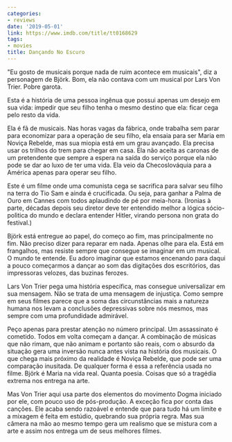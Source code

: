 ```yaml
---
categories:
- reviews
date: '2019-05-01'
link: https://www.imdb.com/title/tt0168629
tags:
- movies
title: Dançando No Escuro
---
```


"Eu gosto de musicais porque nada de ruim acontece em musicais", diz a personagem de Björk. Bom, ela não contava com um musical por Lars Von Trier. Pobre garota.

Esta é a história de uma pessoa ingênua que possui apenas um desejo em sua vida: impedir que seu filho tenha o mesmo destino que ela: ficar cega pelo resto da vida.

Ela é fã de musicais. Nas horas vagas da fábrica, onde trabalha sem parar para economizar para a operação de seu filho, ela ensaia para ser Maria em Noviça Rebelde, mas sua miopia está em um grau avançado. Ela precisa usar os trilhos do trem para chegar em casa. Ela não aceita as caronas de um pretendente que sempre a espera na saída do serviço porque ela não pode se dar ao luxo de ter uma vida. Ela veio da Checoslováquia para a América apenas para operar seu filho.

Este é um filme onde uma comunista cega se sacrifica para salvar seu filho na terra do Tio Sam e ainda é crucificada. Ou seja, para ganhar a Palma de Ouro em Cannes com todos aplaudindo de pé por meia-hora. (Ironias à parte, décadas depois seu diretor deve ter entendido melhor a lógica sócio-polìtica do mundo e declara entender Hitler, virando persona non grata do festival.)

Björk está entregue ao papel, do começo ao fim, mas principalmente no fim. Não preciso dizer para reparar em nada. Apenas olhe para ela. Está em frangalhos, mas resiste sempre que consegue se imaginar em um musical. O mundo te entende. Eu adoro imaginar que estamos encenando para daqui a pouco começarmos a dançar ao som das digitações dos escritórios, das impressoras velozes, das buzinas ferozes.

Lars Von Trier pega uma história específica, mas consegue universalizar em sua mensagem. Não se trata de uma mensagem de injustiça. Como sempre em seus filmes parece que a soma das circunstâncias mais a natureza humana nos levam a conclusões depressivas sobre nós mesmos, mas sempre com uma profundidade admirável.

Peço apenas para prestar atenção no número principal. Um assassinato é cometido. Todos em volta começam a dançar. A combinação de músicas que não rimam, que não animam e portanto são reais, com o absurdo da situação gera uma inversão nunca antes vista na história dos musicais. O que chega mais próximo da realidade é Noviça Rebelde, que pode ser uma comparação inusitada. De qualquer forma é essa a referência usada no filme. Björk é Maria na vida real. Quanta poesia. Coisas que só a tragédia extrema nos entrega na arte.

Mas Von Trier aqui usa parte dos elementos do movimento Dogma iniciado por ele, com pouco uso de pós-produção. A exceção fica por conta das canções. Ele acaba sendo razoável e entende que para tudo há um limite e a mixagem é feita em estúdio, quebrando sua própria regra. Mas sua câmera na mão ao mesmo tempo gera um realismo que se mistura com a arte e assim nos entrega um de seus melhores filmes.
